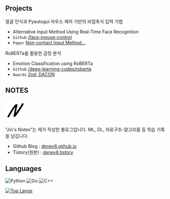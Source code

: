 ## Projects

얼굴 인식과 Pyautogui 마우스 제어 기반의 비접촉식 입력 기법
- Alternative Input Method Using Real-Time Face Recognition
- `Github` [/face-mouse-control](https://github.com/denev6/face-mouse-control)
- `Paper` [Non-contact Input Method...](http://koreascience.or.kr/article/JAKO202228049092231.page)

RoBERTa를 활용한 감정 분석
- Emotion Classification using RoBERTa
- `Github` [/deep-learning-codes/roberta](https://github.com/denev6/deep-learning-codes/tree/main/roberta)
- `Awards` [2nd; DACON](https://dacon.io/competitions/official/236027/leaderboard?selected=awards) 


## NOTES

<a href="https://denev6.github.io/" target="_blank"><img alt="NOTES-logo" src="./notes-64x64.png"/></a>

"Jin's Notes"는 제가 작성한 블로그입니다. ML, DL, 자료구조-알고리즘 등 학습 기록을 남깁니다.

- Github Blog : [denev6.github.io](https://denev6.github.io/)
- Tistory(원본) : [denev6.tistory](https://denev6.tistory.com/)


## Languages
<p>
<img alt="Python" src="https://img.shields.io/badge/Python-3776AB.svg?&style=for-the-badge&logo=Python&logoColor=white"/> 
<img alt="Go" src="https://img.shields.io/badge/Go-00ADD8.svg?&style=for-the-badge&logo=Go&logoColor=white"/> 
<img alt="C++" src="https://img.shields.io/badge/C++-00599C.svg?&style=for-the-badge&logo=c%2B%2B&logoColor=white"/> 
</p>

[![Top Langs](https://github-readme-stats.vercel.app/api/top-langs/?username=Denev6&layout=compact&langs_count=8&hide=html,css,ruby,vbscript,shell)](https://github.com/Denev6)
